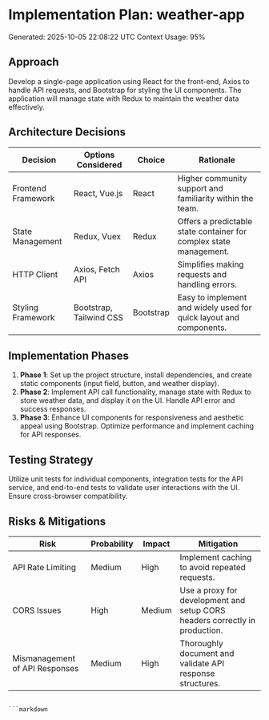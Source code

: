# Implementation Plan: weather-app
Generated: 2025-10-05 22:08:22 UTC
Context Usage: 95%

## Approach
Develop a single-page application using React for the front-end, Axios to handle API requests, and Bootstrap for styling the UI components. The application will manage state with Redux to maintain the weather data effectively.

## Architecture Decisions
| Decision               | Options Considered            | Choice          | Rationale                                                             |
|-----------------------|-------------------------------|------------------|----------------------------------------------------------------------|
| Frontend Framework     | React, Vue.js                 | React            | Higher community support and familiarity within the team.            |
| State Management       | Redux, Vuex                   | Redux            | Offers a predictable state container for complex state management.  |
| HTTP Client            | Axios, Fetch API              | Axios            | Simplifies making requests and handling errors.                     |
| Styling Framework      | Bootstrap, Tailwind CSS       | Bootstrap        | Easy to implement and widely used for quick layout and components.  |

## Implementation Phases
1. **Phase 1**: Set up the project structure, install dependencies, and create static components (input field, button, and weather display).
2. **Phase 2**: Implement API call functionality, manage state with Redux to store weather data, and display it on the UI. Handle API error and success responses.
3. **Phase 3**: Enhance UI components for responsiveness and aesthetic appeal using Bootstrap. Optimize performance and implement caching for API responses.

## Testing Strategy
Utilize unit tests for individual components, integration tests for the API service, and end-to-end tests to validate user interactions with the UI. Ensure cross-browser compatibility.

## Risks & Mitigations
| Risk                          | Probability | Impact | Mitigation                                |
|-------------------------------|-------------|--------|-------------------------------------------|
| API Rate Limiting             | Medium      | High   | Implement caching to avoid repeated requests. |
| CORS Issues                   | High        | Medium | Use a proxy for development and setup CORS headers correctly in production. |
| Mismanagement of API Responses | Medium      | High   | Thoroughly document and validate API response structures. |
```

```markdown